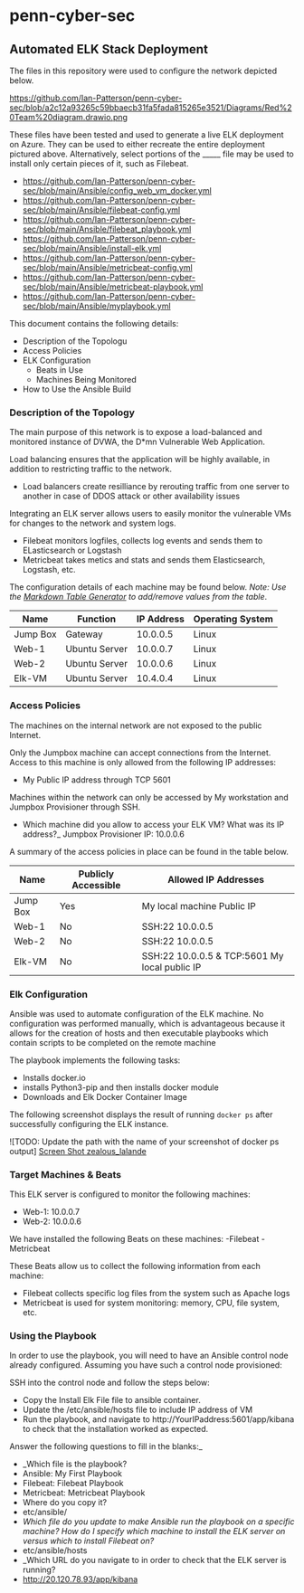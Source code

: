 # penn-cyber-sec
## Automated ELK Stack Deployment

The files in this repository were used to configure the network depicted below.

https://github.com/Ian-Patterson/penn-cyber-sec/blob/a2c12a93265c59bbaecb31fa5fada815265e3521/Diagrams/Red%20Team%20diagram.drawio.png

These files have been tested and used to generate a live ELK deployment on Azure. They can be used to either recreate the entire deployment pictured above. Alternatively, select portions of the _____ file may be used to install only certain pieces of it, such as Filebeat.

  - https://github.com/Ian-Patterson/penn-cyber-sec/blob/main/Ansible/config_web_vm_docker.yml
  - https://github.com/Ian-Patterson/penn-cyber-sec/blob/main/Ansible/filebeat-config.yml
  - https://github.com/Ian-Patterson/penn-cyber-sec/blob/main/Ansible/filebeat_playbook.yml
  - https://github.com/Ian-Patterson/penn-cyber-sec/blob/main/Ansible/install-elk.yml
  - https://github.com/Ian-Patterson/penn-cyber-sec/blob/main/Ansible/metricbeat-config.yml
  - https://github.com/Ian-Patterson/penn-cyber-sec/blob/main/Ansible/metricbeat-playbook.yml
  - https://github.com/Ian-Patterson/penn-cyber-sec/blob/main/Ansible/myplaybook.yml

This document contains the following details:
- Description of the Topologu
- Access Policies
- ELK Configuration
  - Beats in Use
  - Machines Being Monitored
- How to Use the Ansible Build


### Description of the Topology

The main purpose of this network is to expose a load-balanced and monitored instance of DVWA, the D*mn Vulnerable Web Application.

Load balancing ensures that the application will be highly available, in addition to restricting traffic to the network.
- Load balancers create resilliance by rerouting traffic from one server to another in case of DDOS attack or other availability issues

Integrating an ELK server allows users to easily monitor the vulnerable VMs for changes to the network and system logs.
- Filebeat monitors logfiles, collects log events and sends them to ELasticsearch or Logstash
- Metricbeat takes metics and stats and sends them Elasticsearch, Logstash, etc.

The configuration details of each machine may be found below.
_Note: Use the [Markdown Table Generator](http://www.tablesgenerator.com/markdown_tables) to add/remove values from the table_.

| Name     | Function | IP Address | Operating System |
|----------|----------|------------|------------------|
| Jump Box | Gateway  | 10.0.0.5   | Linux            |
| Web-1    | Ubuntu Server | 10.0.0.7 | Linux         |
| Web-2    | Ubuntu Server | 10.0.0.6 | Linux         |
| Elk-VM    | Ubuntu Server | 10.4.0.4 | Linux         |

### Access Policies

The machines on the internal network are not exposed to the public Internet. 

Only the Jumpbox machine can accept connections from the Internet. Access to this machine is only allowed from the following IP addresses:
- My Public IP address through TCP 5601

Machines within the network can only be accessed by My workstation and Jumpbox Provisioner through SSH.
- Which machine did you allow to access your ELK VM? What was its IP address?_
  Jumpbox Provisioner IP: 10.0.0.6

A summary of the access policies in place can be found in the table below.

| Name     | Publicly Accessible | Allowed IP Addresses |
|----------|---------------------|----------------------|
| Jump Box | Yes                 | My local machine Public IP   |
| Web-1    | No                    |  SSH:22 10.0.0.5           |
| Web-2    | No                    |  SSH:22 10.0.0.5           |
| Elk-VM   | No                    | SSH:22 10.0.0.5 & TCP:5601 My local public IP|

### Elk Configuration

Ansible was used to automate configuration of the ELK machine. No configuration was performed manually, which is advantageous because it allows for the creation of hosts and then executable playbooks which contain scripts to be completed on the remote machine 

The playbook implements the following tasks:
- Installs docker.io
- installs Python3-pip and then installs docker module
- Downloads and Elk Docker Container Image

The following screenshot displays the result of running `docker ps` after successfully configuring the ELK instance.

![TODO: Update the path with the name of your screenshot of docker ps output] [Screen Shot zealous_lalande](https://user-images.githubusercontent.com/89041734/143973833-095f5997-4a9e-49b4-bf95-c9130c986762.png)

### Target Machines & Beats
This ELK server is configured to monitor the following machines:
- Web-1: 10.0.0.7
- Web-2: 10.0.0.6

We have installed the following Beats on these machines:
-Filebeat
-Metricbeat

These Beats allow us to collect the following information from each machine:
- Filebeat collects specific log files from the system such as Apache logs
- Metricbeat is used for system monitoring: memory, CPU, file system, etc. 

### Using the Playbook
In order to use the playbook, you will need to have an Ansible control node already configured. Assuming you have such a control node provisioned: 

SSH into the control node and follow the steps below:
- Copy the Install Elk File file to ansible container.
- Update the /etc/ansible/hosts file to include IP address of VM
- Run the playbook, and navigate to http://YourIPaddress:5601/app/kibana to check that the installation worked as expected.

Answer the following questions to fill in the blanks:_
- _Which file is the playbook?  
- Ansible: My First Playbook
- Filebeat: Filebeat Playbook
- Metricbeat: Metricbeat Playbook
- Where do you copy it?
 - etc/ansible/
- _Which file do you update to make Ansible run the playbook on a specific machine? How do I specify which machine to install the ELK server on versus which to install Filebeat on?_ 
- etc/ansible/hosts 
- _Which URL do you navigate to in order to check that the ELK server is running? 
- http://20.120.78.93/app/kibana
